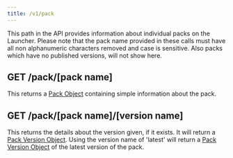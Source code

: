 ```yaml
---
title: /v1/pack
---
```


This path in the API provides information about individual packs on the Launcher. Please note that the pack name
provided in these calls must have all non alphanumeric characters removed and case is sensitive. Also packs which have
no published versions, will not show here.

## GET /pack/[pack name]

This returns a [Pack Object](/api-docs/v1/objects/pack) containing simple information about the pack.

## GET /pack/[pack name]/[version name]

This returns the details about the version given, if it exists. It will return a
[Pack Version Object](/api-docs/v1/objects/pack-version). Using the version name of 'latest' will return a
[Pack Version Object](/api-docs/v1/objects/pack-version) of the latest version of the pack.
